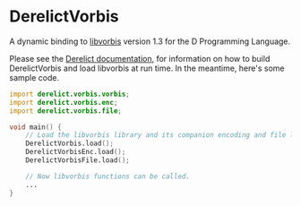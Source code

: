DerelictVorbis
==========

A dynamic binding to [libvorbis][1] version 1.3 for the D Programming Language.

Please see the [Derelict documentation][2], for information on how to build DerelictVorbis and load libvorbis at run time. In the meantime, here's some sample code.

```D
import derelict.vorbis.vorbis;
import derelict.vorbis.enc;
import derelict.vorbis.file;

void main() {
    // Load the libvorbis library and its companion encoding and file libaries.
    DerelictVorbis.load();
    DerelictVorbisEnc.load();
    DerelictVorbisFile.load();

    // Now libvorbis functions can be called.
    ...
}
```

[1]: http://xiph.org/vorbis/
[2]: https://derelictorg.github.io/